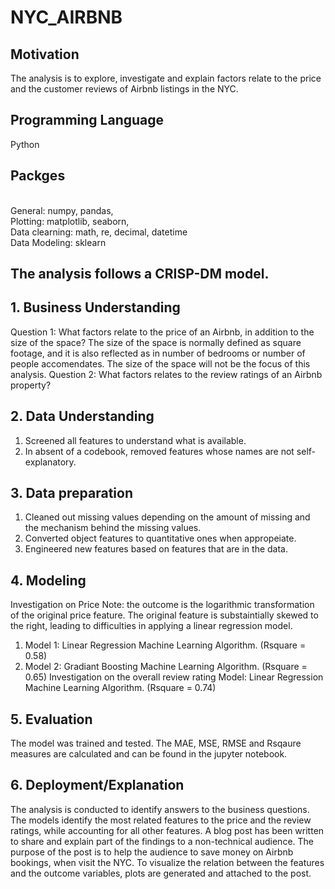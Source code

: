 # NYC_AIRBNB


## Motivation
The analysis is to explore, investigate and explain factors relate to the price and the customer reviews of Airbnb listings in the NYC.  

## Programming Language
Python

## Packges 
<br>General: numpy, pandas, 
<br>Plotting: matplotlib, seaborn, 
<br>Data clearning: math, re, decimal, datetime
<br>Data Modeling: sklearn

## The analysis follows a CRISP-DM model.

## 1. Business Understanding
Question 1: What factors relate to the price of an Airbnb, in addition to the size of the space? The size of the space is normally defined as square footage, and it is also reflected as in number of bedrooms or number of people accomendates. The size of the space will not be the focus of this analysis.
Question 2: What factors relates to the review ratings of an Airbnb property? 
## 2. Data Understanding
1. Screened all features to understand what is available.  
2. In absent of a codebook, removed features whose names are not self-explanatory.  
## 3. Data preparation
1. Cleaned out missing values depending on the amount of missing and the mechanism behind the missing values.
2. Converted object features to quantitative ones when appropeiate.
3. Engineered new features based on features that are in the data.
## 4. Modeling
Investigation on Price 
Note: the outcome is the logarithmic transformation of the original price feature. The original feature is substaintially skewed to the right, leading to difficulties in applying a linear regression model. 
1. Model 1: Linear Regression Machine Learning Algorithm. (Rsquare = 0.58)
2. Model 2: Gradiant Boosting Machine Learning Algorithm. (Rsquare = 0.65)
Investigation on the overall review rating
Model: Linear Regression Machine Learning Algorithm. (Rsquare = 0.74)
## 5. Evaluation
The model was trained and tested. The MAE, MSE, RMSE and Rsqaure measures are calculated and can be found in the jupyter notebook. 
## 6. Deployment/Explanation
The analysis is conducted to identify answers to the business questions. The models identify the most related features to the price and the review ratings, while accounting for all other features. A blog post has been written to share and explain part of the findings to a non-technical audience. The purpose of the post is to help the audience to save money on Airbnb bookings, when visit the NYC. To visualize the relation between the features and the outcome variables, plots are generated and attached to the post.

